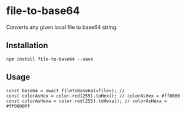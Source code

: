 # file-to-base64

Converts any given local file to base64 string.

## Installation

```
npm install file-to-base64 --save
```

## Usage

```
const base64 = await fileToBase64(<file>); // 
const colorAsHex = color.red(255).toHex(); // colorAsHex = #ff0000
const colorAsHexa = color.red(255).toHexa(); // colorAsHexa = #ff0000ff
```